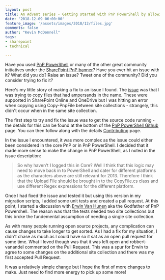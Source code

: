 ```yaml
---
layout: post
title: An Advent series - Getting started with PnP PowerShell by allowing file move across site collections
date: '2018-12-09 06:00:00'
feature_image: '/assets/images/2018/12/files.jpg'
comments: false
author: "Kevin McDonnell"
tags:
- sharepoint
- technical

---
```


Have you used [PnP PowerShell](https://github.com/SharePoint/PnP-PowerShell) or many of the other great community initiatives under the [SharePoint PnP banner](https://docs.microsoft.com/en-us/sharepoint/dev/community/community)? Have you ever hit an issue with it? What did you do? Raise an issue? Tweet one of the community? Did you consider trying to fix it?

Here's my little story of making a fix to an issue I found. The [issue](https://github.com/SharePoint/PnP-PowerShell/issues/1051) was that I was trying to copy files that had ampersands in the name. These were supported in SharePoint Online and OneDrive but I was hitting an error when copying using Copy-PnpFile between site collections - strangely, this didn't occur when in the same site collection.

The first step to try and fix the issue was to get the source code running - the details for this can be found at the bottom of the [PnP PowerShell Github](https://github.com/SharePoint/PnP-PowerShell) page. You can then follow along with the details [Contributing](https://github.com/SharePoint/PnP-PowerShell/blob/master/CONTRIBUTING.md) page.

In the issue I encountered, it was more complex as the issue could either been considered in the core PnP or in PnP PowerShell. I decided that it made more sense to make the change in PnP PowerShell, as I noted in the issue description:

>So why haven't I logged this in Core? Well I think that this logic may need to move back in to PowerShell and cater for different platforms as the characters above are still relevant for 2013. Therefore I think that the Upload File should be brought in to the CopyFile.cs class and use different Regex expressions for the different platform.

Once I had fixed the issue and tested it but using this version in my migration scripts, I added some unit tests and created a pull request. At this point, I started a discussion with [Erwin Van Hunen](https://twitter.com/erwinvanhunen) aka the Godfather of PnP Powershell. The reason was that the tests needed two site collections but this broke the fundemental assumption of needing a single site collection. 

As with many people running open source projects, any complication can cause changes to take longer to get sorted. As I had a fix for my situation, I didn't chase as much as I could have so it sat as an open pull request for some time. What I loved though was that it was left open and robbert-vanandel commented on the Pull Request. This was a spur for Erwin to agree to some changes on the additional site collection and there was my first accepted Pull Request.

It was a relatively simple change but I hope the first of more changes to make. Just need to find more energy to pick up some more!